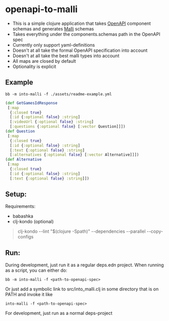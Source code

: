 # openapi-to-malli

- This is a simple clojure application that takes [OpenAPI](https://swagger.io/specification/) component schemas and generates [Malli](https://github.com/metosin/malli) schemas
- Takes everything under the components.schemas path in the OpenAPI spec
- Currently only support yaml-definitions
- Doesn't at all take the formal OpenAPI specification into account
- Doesn't at all take the best malli types into account
- All maps are closed by default
- Optionality is explicit

## Example
```
bb -m into-malli -f ./assets/readme-example.yml
```
```clojure
(def GetGamesIdResponse
 [:map
  {:closed true}
  [:id {:optional false} :string]
  [:videoUrl {:optional false} :string]
  [:questions {:optional false} [:vector Question]]])
(def Question
 [:map
  {:closed true}
  [:id {:optional false} :string]
  [:text {:optional false} :string]
  [:alternatives {:optional false} [:vector Alternative]]])
(def Alternative
 [:map
  {:closed true}
  [:id {:optional false} :string]
  [:text {:optional false} :string]])
```

## Setup:
Requirements:
- babashka
- clj-kondo (optional)

> clj-kondo --lint "$(clojure -Spath)" --dependencies --parallel --copy-configs

## Run:
During development, just run it as a regular deps.edn project. When running as a script, you can either do:
```
bb -m into-malli -f <path-to-openapi-spec>
```
Or just add a symbolic link to src/into_malli.clj in some directory that is on PATH and invoke it like
```
into-malli -f <path-to-openapi-spec>
```

For development, just run as a normal deps-project